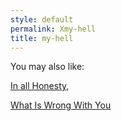```yaml
---
style: default
permalink: Xmy-hell
title: my-hell
---
```

You may also like:

[In all Honesty,](http://scp-wiki.net/in-all-honesty)

[What Is Wrong With You](http://scp-wiki.net/what-is-wrong-with-you)
